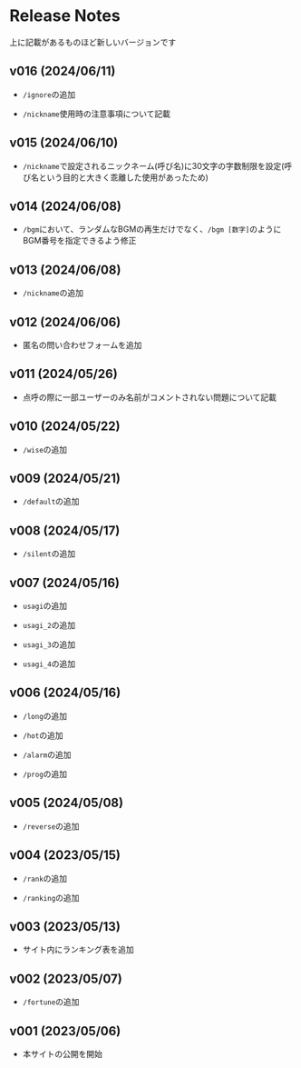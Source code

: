 # Release Notes

上に記載があるものほど新しいバージョンです

## v016 (2024/06/11)

- `/ignore`の追加

- `/nickname`使用時の注意事項について記載

## v015 (2024/06/10)

- `/nickname`で設定されるニックネーム(呼び名)に30文字の字数制限を設定(呼び名という目的と大きく乖離した使用があったため)

## v014 (2024/06/08)

- `/bgm`において、ランダムなBGMの再生だけでなく、`/bgm [数字]`のようにBGM番号を指定できるよう修正

## v013 (2024/06/08)

- `/nickname`の追加

## v012 (2024/06/06)

- 匿名の問い合わせフォームを追加

## v011 (2024/05/26)

- 点呼の際に一部ユーザーのみ名前がコメントされない問題について記載

## v010 (2024/05/22)

- `/wise`の追加

## v009 (2024/05/21)

- `/default`の追加

## v008 (2024/05/17)

- `/silent`の追加

## v007 (2024/05/16)

- `usagi`の追加

- `usagi_2`の追加

- `usagi_3`の追加

- `usagi_4`の追加

## v006 (2024/05/16)

- `/long`の追加

- `/hot`の追加

- `/alarm`の追加

- `/prog`の追加

## v005 (2024/05/08)

- `/reverse`の追加

## v004 (2023/05/15)

- `/rank`の追加

- `/ranking`の追加

## v003 (2023/05/13)

- サイト内にランキング表を追加

## v002 (2023/05/07)

- `/fortune`の追加

## v001 (2023/05/06)

- 本サイトの公開を開始



